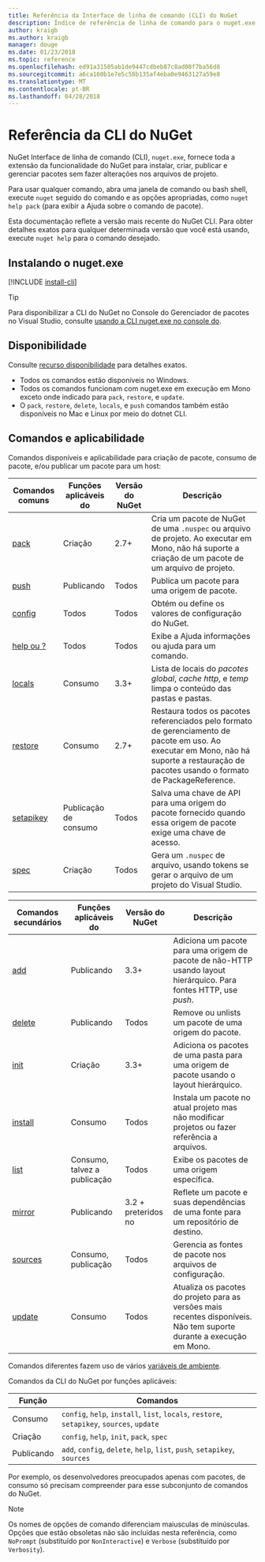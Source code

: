 ```yaml
---
title: Referência da Interface de linha de comando (CLI) do NuGet
description: Índice de referência de linha de comando para o nuget.exe CLI
author: kraigb
ms.author: kraigb
manager: douge
ms.date: 01/23/2018
ms.topic: reference
ms.openlocfilehash: ed91a31505ab1de9447cdbeb87c8ad08f7ba56d8
ms.sourcegitcommit: a6ca160b1e7e5c58b135af4eba0e9463127a59e8
ms.translationtype: MT
ms.contentlocale: pt-BR
ms.lasthandoff: 04/28/2018
---
```

# <a name="nuget-cli-reference"></a>Referência da CLI do NuGet

NuGet Interface de linha de comando (CLI), `nuget.exe`, fornece toda a extensão da funcionalidade do NuGet para instalar, criar, publicar e gerenciar pacotes sem fazer alterações nos arquivos de projeto.

Para usar qualquer comando, abra uma janela de comando ou bash shell, execute `nuget` seguido do comando e as opções apropriadas, como `nuget help pack` (para exibir a Ajuda sobre o comando de pacote).

Esta documentação reflete a versão mais recente do NuGet CLI. Para obter detalhes exatos para qualquer determinada versão que você está usando, execute `nuget help` para o comando desejado.

## <a name="installing-nugetexe"></a>Instalando o nuget.exe

[!INCLUDE [install-cli](../includes/install-cli.md)]

> [!Tip]
> Para disponibilizar a CLI do NuGet no Console do Gerenciador de pacotes no Visual Studio, consulte [usando a CLI nuget.exe no console do](package-manager-console.md#using-the-nugetexe-cli-in-the-console).

## <a name="availability"></a>Disponibilidade

Consulte [recurso disponibilidade](../install-nuget-client-tools.md#feature-availability) para detalhes exatos.

- Todos os comandos estão disponíveis no Windows.
- Todos os comandos funcionam com nuget.exe em execução em Mono exceto onde indicado para `pack`, `restore`, e `update`.
- O `pack`, `restore`, `delete`, `locals`, e `push` comandos também estão disponíveis no Mac e Linux por meio do dotnet CLI.

## <a name="commands-and-applicability"></a>Comandos e aplicabilidade

Comandos disponíveis e aplicabilidade para criação de pacote, consumo de pacote, e/ou publicar um pacote para um host:

| Comandos comuns | Funções aplicáveis do | Versão do NuGet | Descrição |
| --- | --- | --- | --- |
| [pack](cli-ref-pack.md) | Criação | 2.7+ | Cria um pacote de NuGet de uma `.nuspec` ou arquivo de projeto. Ao executar em Mono, não há suporte a criação de um pacote de um arquivo de projeto. |
| [push](cli-ref-push.md) | Publicando | Todos | Publica um pacote para uma origem de pacote. |
| [config](cli-ref-config.md) | Todos | Todos | Obtém ou define os valores de configuração do NuGet. |
| [help ou ?](cli-ref-help.md) | Todos | Todos | Exibe a Ajuda informações ou ajuda para um comando. |
| [locals](cli-ref-locals.md) | Consumo | 3.3+ | Lista de locais do *pacotes global*, *cache http*, e *temp* limpa o conteúdo das pastas e pastas. |
| [restore](cli-ref-restore.md) | Consumo | 2.7+ | Restaura todos os pacotes referenciados pelo formato de gerenciamento de pacote em uso. Ao executar em Mono, não há suporte a restauração de pacotes usando o formato de PackageReference. |
| [setapikey](cli-ref-setapikey.md) | Publicação de consumo | Todos | Salva uma chave de API para uma origem do pacote fornecido quando essa origem de pacote exige uma chave de acesso. |
| [spec](cli-ref-spec.md) | Criação | Todos | Gera um `.nuspec` de arquivo, usando tokens se gerar o arquivo de um projeto do Visual Studio. |

| Comandos secundários | Funções aplicáveis do | Versão do NuGet | Descrição |
| --- | --- | --- | --- |
| [add](cli-ref-add.md) | Publicando | 3.3+ | Adiciona um pacote para uma origem de pacote de não-HTTP usando layout hierárquico. Para fontes HTTP, use *push*. |
| [delete](cli-ref-delete.md) | Publicando | Todos | Remove ou unlists um pacote de uma origem do pacote. |
| [init](cli-ref-init.md) | Criação | 3.3+ | Adiciona os pacotes de uma pasta para uma origem de pacote usando o layout hierárquico. |
| [install](cli-ref-install.md) | Consumo | Todos | Instala um pacote no atual projeto mas não modificar projetos ou fazer referência a arquivos. |
| [list](cli-ref-list.md) | Consumo, talvez a publicação | Todos | Exibe os pacotes de uma origem específica. |
| [mirror](cli-ref-mirror.md) | Publicando | 3.2 + preteridos no | Reflete um pacote e suas dependências de uma fonte para um repositório de destino. |
| [sources](cli-ref-sources.md) | Consumo, publicação | Todos | Gerencia as fontes de pacote nos arquivos de configuração. |
| [update](cli-ref-update.md) | Consumo | Todos | Atualiza os pacotes do projeto para as versões mais recentes disponíveis. Não tem suporte durante a execução em Mono. |

Comandos diferentes fazem uso de vários [variáveis de ambiente](cli-ref-environment-variables.md).

Comandos da CLI do NuGet por funções aplicáveis:

| Função | Comandos |
| --- | --- |
| Consumo | `config`, `help`, `install`, `list`, `locals`, `restore`, `setapikey`, `sources`, `update` |
| Criação | `config`, `help`, `init`, `pack`, `spec` |
| Publicando | `add`, `config`, `delete`, `help`, `list`, `push`, `setapikey`, `sources` |

Por exemplo, os desenvolvedores preocupados apenas com pacotes, de consumo só precisam compreender para esse subconjunto de comandos do NuGet.

> [!Note]
> Os nomes de opções de comando diferenciam maiusculas de minúsculas. Opções que estão obsoletas não são incluídas nesta referência, como `NoPrompt` (substituído por `NonInteractive`) e `Verbose` (substituído por `Verbosity`).
